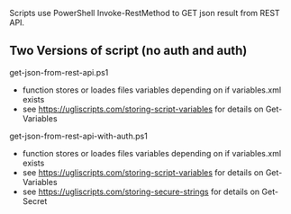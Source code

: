 Scripts use PowerShell Invoke-RestMethod to GET json result from REST API.

Two Versions of script (no auth and auth)
---
get-json-from-rest-api.ps1
- function stores or loades files variables depending on if variables.xml exists
- see https://ugliscripts.com/storing-script-variables for details on Get-Variables

get-json-from-rest-api-with-auth.ps1
- function stores or loades files variables depending on if variables.xml exists
- see https://ugliscripts.com/storing-script-variables for details on Get-Variables
- see https://ugliscripts.com/storing-secure-strings for details on Get-Secret
